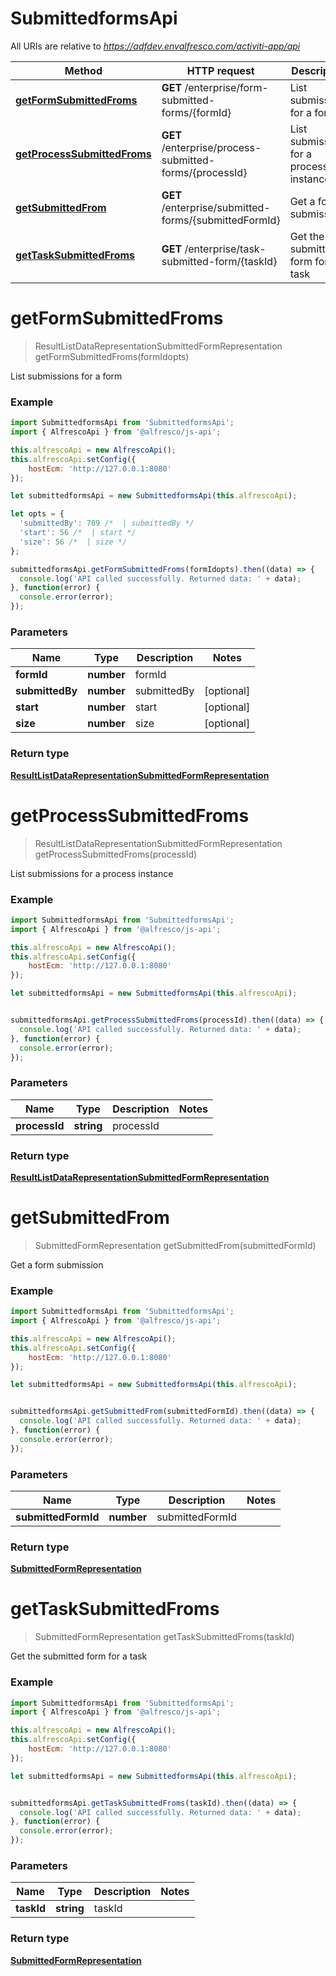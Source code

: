 # SubmittedformsApi

All URIs are relative to *https://adfdev.envalfresco.com/activiti-app/api*

Method | HTTP request | Description
------------- | ------------- | -------------
[**getFormSubmittedFroms**](SubmittedformsApi.md#getFormSubmittedFroms) | **GET** /enterprise/form-submitted-forms/{formId} | List submissions for a form
[**getProcessSubmittedFroms**](SubmittedformsApi.md#getProcessSubmittedFroms) | **GET** /enterprise/process-submitted-forms/{processId} | List submissions for a process instance
[**getSubmittedFrom**](SubmittedformsApi.md#getSubmittedFrom) | **GET** /enterprise/submitted-forms/{submittedFormId} | Get a form submission
[**getTaskSubmittedFroms**](SubmittedformsApi.md#getTaskSubmittedFroms) | **GET** /enterprise/task-submitted-form/{taskId} | Get the submitted form for a task


<a name="getFormSubmittedFroms"></a>
# **getFormSubmittedFroms**
> ResultListDataRepresentationSubmittedFormRepresentation getFormSubmittedFroms(formIdopts)

List submissions for a form

### Example
```javascript
import SubmittedformsApi from 'SubmittedformsApi';
import { AlfrescoApi } from '@alfresco/js-api';

this.alfrescoApi = new AlfrescoApi();
this.alfrescoApi.setConfig({
    hostEcm: 'http://127.0.0.1:8080'
});

let submittedformsApi = new SubmittedformsApi(this.alfrescoApi);

let opts = { 
  'submittedBy': 789 /*  | submittedBy */
  'start': 56 /*  | start */
  'size': 56 /*  | size */
};

submittedformsApi.getFormSubmittedFroms(formIdopts).then((data) => {
  console.log('API called successfully. Returned data: ' + data);
}, function(error) {
  console.error(error);
});

```

### Parameters

Name | Type | Description  | Notes
------------- | ------------- | ------------- | -------------
 **formId** | **number**| formId | 
 **submittedBy** | **number**| submittedBy | [optional] 
 **start** | **number**| start | [optional] 
 **size** | **number**| size | [optional] 

### Return type

[**ResultListDataRepresentationSubmittedFormRepresentation**](ResultListDataRepresentationSubmittedFormRepresentation.md)

<a name="getProcessSubmittedFroms"></a>
# **getProcessSubmittedFroms**
> ResultListDataRepresentationSubmittedFormRepresentation getProcessSubmittedFroms(processId)

List submissions for a process instance

### Example
```javascript
import SubmittedformsApi from 'SubmittedformsApi';
import { AlfrescoApi } from '@alfresco/js-api';

this.alfrescoApi = new AlfrescoApi();
this.alfrescoApi.setConfig({
    hostEcm: 'http://127.0.0.1:8080'
});

let submittedformsApi = new SubmittedformsApi(this.alfrescoApi);


submittedformsApi.getProcessSubmittedFroms(processId).then((data) => {
  console.log('API called successfully. Returned data: ' + data);
}, function(error) {
  console.error(error);
});

```

### Parameters

Name | Type | Description  | Notes
------------- | ------------- | ------------- | -------------
 **processId** | **string**| processId | 

### Return type

[**ResultListDataRepresentationSubmittedFormRepresentation**](ResultListDataRepresentationSubmittedFormRepresentation.md)

<a name="getSubmittedFrom"></a>
# **getSubmittedFrom**
> SubmittedFormRepresentation getSubmittedFrom(submittedFormId)

Get a form submission

### Example
```javascript
import SubmittedformsApi from 'SubmittedformsApi';
import { AlfrescoApi } from '@alfresco/js-api';

this.alfrescoApi = new AlfrescoApi();
this.alfrescoApi.setConfig({
    hostEcm: 'http://127.0.0.1:8080'
});

let submittedformsApi = new SubmittedformsApi(this.alfrescoApi);


submittedformsApi.getSubmittedFrom(submittedFormId).then((data) => {
  console.log('API called successfully. Returned data: ' + data);
}, function(error) {
  console.error(error);
});

```

### Parameters

Name | Type | Description  | Notes
------------- | ------------- | ------------- | -------------
 **submittedFormId** | **number**| submittedFormId | 

### Return type

[**SubmittedFormRepresentation**](SubmittedFormRepresentation.md)

<a name="getTaskSubmittedFroms"></a>
# **getTaskSubmittedFroms**
> SubmittedFormRepresentation getTaskSubmittedFroms(taskId)

Get the submitted form for a task

### Example
```javascript
import SubmittedformsApi from 'SubmittedformsApi';
import { AlfrescoApi } from '@alfresco/js-api';

this.alfrescoApi = new AlfrescoApi();
this.alfrescoApi.setConfig({
    hostEcm: 'http://127.0.0.1:8080'
});

let submittedformsApi = new SubmittedformsApi(this.alfrescoApi);


submittedformsApi.getTaskSubmittedFroms(taskId).then((data) => {
  console.log('API called successfully. Returned data: ' + data);
}, function(error) {
  console.error(error);
});

```

### Parameters

Name | Type | Description  | Notes
------------- | ------------- | ------------- | -------------
 **taskId** | **string**| taskId | 

### Return type

[**SubmittedFormRepresentation**](SubmittedFormRepresentation.md)


